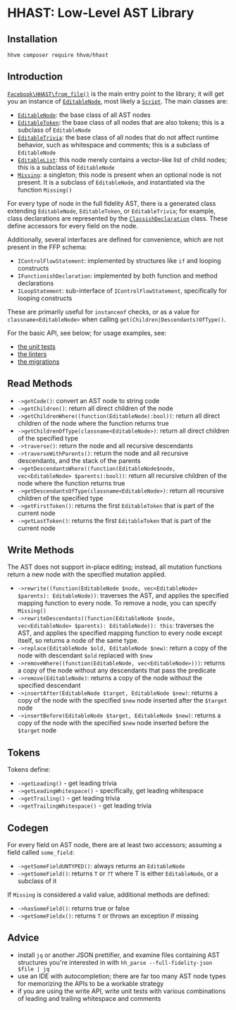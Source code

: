 # HHAST: Low-Level AST Library

## Installation

```
hhvm composer require hhvm/hhast
```

## Introduction

[`Facebook\HHAST\from_file()`](../src/entrypoints.php) is the main entry point to the library; it will get you an instance of
[`EditableNode`](../src/EditableNode.php), most likely a [`Script`](../codegen/syntax/Script.php). The main classes are:

 - [`EditableNode`](../src/EditableNode.php): the base class of all AST nodes
 - [`EditableToken`](../src/EditableToken.php): the base class of all nodes that are also tokens; this is a subclass of `EditableNode`
 - [`EditableTrivia`](../src/EditableTrivia.php): the base class of all nodes that do not affect runtime behavior, such as whitespace and comments; this is a subclass of `EditableNode`
 - [`EditableList`](../src/EditableTrivia.php): this node merely contains a vector-like list of child nodes; this is a subclass of `EditableNode`
 - [`Missing`](../src/Missing.php): a singleton; this node is present when an optional node is not present. It is a subclass of `EditableNode`, and instantiated via the function `Missing()`

For every type of node in the full fidelity AST, there is a generated class extending `EditableNode`, `EditableToken`, or `EditableTrivia`; for example, class declarations are represented by the [`ClassishDeclaration`](../codegen/syntax/ClassishDeclaration.php) class. These define accessors for every field on the node.

Additionally, several interfaces are defined for convenience, which are not present in the FFP schema:

 - `IControlFlowStatement`: implemented by structures like `if` and looping constructs
 - `IFunctionishDeclaration`: implemented by both function and method declarations
 - `ILoopStatement`: sub-interface of `IControlFlowStatement`, specifically for looping constructs

These are primarily useful for `instanceof` checks, or as a value for `classname<EditableNode>` when calling `get(Children|Descendants)OfType()`.

For the basic API, see below; for usage examples, see:
 - [the unit tests](../tests/)
 - [the linters](../src/Linters/)
 - [the migrations](../src/Migrations/)

## Read Methods

 - `->getCode()`: convert an AST node to string code
 - `->getChildren()`: return all direct children of the node
 - `->getChildrenWhere((function(EditableNode):bool))`: return all direct children of the node where the function returns true
 - `->getChildrenOfType(classname<EditableNode>)`: return all direct children of the specified type
 - `->traverse()`: return the node and all recursive descendants
 - `->traverseWithParents()`: return the node and all recursive descendants, and the stack of the parents
 - `->getDescendantsWhere((function(EditableNode$node, vec<EditableNode> $parents):bool))`: return all recursive children of the node where the function returns true
 - `->getDescendantsOfType(classname<EditableNode>)`: return all recursive children of the specified type
 - `->getFirstToken()`: returns the first `EditableToken` that is part of the current node
 - `->getLastToken()`: returns the first `EditableToken` that is part of the current node

## Write Methods

The AST does not support in-place editing; instead, all mutation functions return a new node with the specified mutation applied.

 - `->rewrite((function(EditableNode $node, vec<EditableNode> $parents): EditableNode))`: traverses the AST, and applies the specified mapping function to every node. To remove a node, you can specify `Missing()`
 - `->rewriteDescendants((function(EditableNode $node, vec<EditableNode> $parents): EditableNode)): this`: traverses the AST, and applies the specified mapping function to every node except itself, so returns a node of the same type.
 - `->replace(EditableNode $old, EditableNode $new)`: return a copy of the node with descendant `$old` replaced with `$new`
 - `->removeWhere((function(EditableNode, vec<EditableNode>)))`: returns a copy of the node without any descendants that pass the predicate
 - `->remove(EditableNode)`: returns a copy of the node without the specified descendant
 - `->insertAfter(EditableNode $target, EditableNode $new)`: returns a copy of the node with the specified `$new` node inserted after the `$target` node
 - `->insertBefore(EditableNode $target, EditableNode $new)`: returns a copy of the node with the specified `$new` node inserted before the `$target` node

## Tokens

Tokens define:

 - `->getLeading()` - get leading trivia
 - `->getLeadingWhitespace()` - specifically, get leading whitespace
 - `->getTrailing()` - get leading trivia
 - `->getTrailingWhitespace()` - get leading trivia

## Codegen

For every field on AST node, there are at least two accessors; assuming a field called `some_field`:

 - `->getSomeFieldUNTYPED()`: always returns an `EditableNode`
 - `->getSomeField()`: returns `T` or `?T` where T is either `EditableNode`, or a subclass of it


If `Missing` is considered a valid value, additional methods are defined:

 - `->hasSomeField()`: returns true or false
 - `->getSomeFieldx()`: returns `T` or throws an exception if missing

## Advice

 - install `jq` or another JSON prettifier, and examine files containing AST structures you're interested in with `hh_parse --full-fidelity-json $file | jq`
 - use an IDE with autocompletion; there are far too many AST node types for memorizing the APIs to be a workable strategy
 - if you are using the write API, write unit tests with various combinations of leading and trailing whitespace and comments
